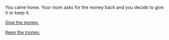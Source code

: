 You came home. Your mom asks for the money back and you decide to give it or keep it.

[Give the money.](/1-2-2-2PART.md)

[Keep the money.](/1-2-2-3PART.md)